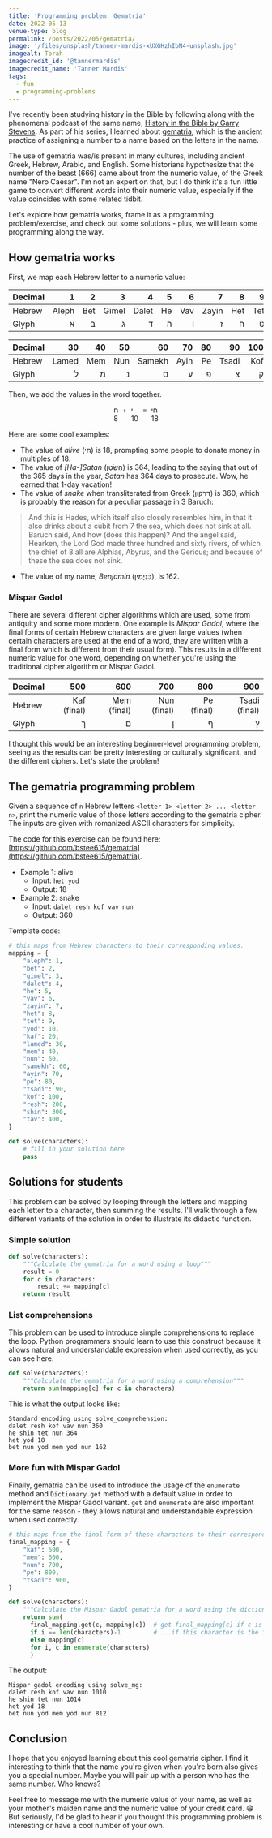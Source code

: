```yaml
---
title: 'Programming problem: Gematria'
date: 2022-05-13
venue-type: blog
permalink: /posts/2022/05/gematria/
image: '/files/unsplash/tanner-mardis-xUXGHzhIbN4-unsplash.jpg'
imagealt: Torah
imagecredit_id: '@tannermardis'
imagecredit_name: 'Tanner Mardis'
tags:
  - fun
  - programming-problems
---
```


I've recently been studying history in the Bible by following along with the phenomenal podcast of the same name, [History in the Bible by Garry Stevens](https://www.historyinthebible.com/).
As part of his series, I learned about [gematria](https://en.wikipedia.org/wiki/Gematria), which is the ancient practice of assigning a number to a name based on the letters in the name.

The use of gematria was/is present in many cultures, including ancient Greek, Hebrew, Arabic, and English.
Some historians hypothesize that the number of the beast (666) came about from the numeric value, of the Greek name "Nero Caesar".
I'm not an expert on that, but I do think it's a fun little game to convert different words into their numeric value, especially if the value coincides with some related tidbit.

Let's explore how gematria works, frame it as a programming problem/exercise, and check out some solutions - plus, we will learn some programming along the way.

## How gematria works

First, we map each Hebrew letter to a numeric value:

| Decimal |     1 |   2 |     3 |     4 |  5 |   6 |     7 |   8 |   9 |  10 |  20 |  20 |
|---------|------:|----:|------:|------:|---:|----:|------:|----:|----:|----:|----:|----:|
| Hebrew  | Aleph | Bet | Gimel | Dalet | He | Vav | Zayin | Het | Tet | Yod | Kaf | Kaf |
| Glyph   |     א |   ב |     ג |     ד |  ה |   ו |     ז |   ח |   ט |   י |   כ |   כ |

| Decimal |    30 |  40 |  50 |     60 |   70 | 80 |    90 | 100 |  200 |  300 | 400 |  20 |
|---------|------:|----:|----:|-------:|-----:|---:|------:|----:|-----:|-----:|----:|----:|
| Hebrew  | Lamed | Mem | Nun | Samekh | Ayin | Pe | Tsadi | Kof | Resh | Shin | Tav | Kaf |
| Glyph   |     ל |   מ |   נ |      ס |    ע |  פ |     צ |   ק |    ר |    ש |   ת |   כ |

Then, we add the values in the word together.

<div style="display: flex; justify-content: center;">
<div style="margin-right: 8px">
  <div>ח</div>
  <div>8</div>
</div>

<div style="margin-right: 8px">+</div>

<div style="margin-right: 8px">
  <div>י</div>
  <div>10</div>
</div>

<div style="margin-right: 8px">=</div>

<div>
  <div>חי</div>
  <div>18</div>
</div>

</div>

Here are some cool examples:
* The value of _alive_ (חי) is 18, prompting some people to donate money in multiples of 18.
* The value of _[Ha-]Satan_ (הַשָּׂטָן) is 364, leading to the saying that out of the 365 days in the year, _Satan_ has 364 days to prosecute. Wow, he earned that 1-day vacation!
* The value of _snake_ when transliterated from Greek (דרקון) is 360, which is probably the reason for a peculiar passage in 3 Baruch:
> And this is Hades, which itself also closely resembles him, in that it also drinks about a cubit from 7 the sea, which does not sink at all. Baruch said, And how (does this happen)? And the angel said, Hearken, the Lord God made three hundred and sixty rivers, of which the chief of 8 all are Alphias, Abyrus, and the Gericus; and because of these the sea does not sink.
* The value of my name, _Benjamin_ (בִּנְיָמִין), is 162.

### Mispar Gadol

There are several different cipher algorithms which are used, some from antiquity and some more modern.
One example is _Mispar Gadol_, where the final forms of certain Hebrew characters are given large values (when certain characters are used at the end of a word, they are written with a final form which is different from their usual form).
This results in a different numeric value for one word, depending on whether you're using the traditional cipher algorithm or Mispar Gadol.

| Decimal |         500 |         600 |         700 |        800 |           900 |
|---------|------------:|------------:|------------:|-----------:|--------------:|
| Hebrew  | Kaf (final) | Mem (final) | Nun (final) | Pe (final) | Tsadi (final) |
| Glyph   |           ך |           ם |           ן |          ף |             ץ |

I thought this would be an interesting beginner-level programming problem, seeing as the results can be pretty interesting or culturally significant, and the different ciphers. Let's state the problem!

## The gematria programming problem

Given a sequence of `n` Hebrew letters `<letter 1> <letter 2> ... <letter n>`,
print the numeric value of those letters according to the gematria cipher.
The inputs are given with romanized ASCII characters for simplicity.

The code for this exercise can be found here: [https://github.com/bstee615/gematria](https://github.com/bstee615/gematria).

* Example 1: alive
  * Input: `het yod`
  * Output: 18
* Example 2: snake
  * Input: `dalet resh kof vav nun`
  * Output: 360

Template code:

```python
# this maps from Hebrew characters to their corresponding values.
mapping = {
    "aleph": 1,
    "bet": 2,
    "gimel": 3,
    "dalet": 4,
    "he": 5,
    "vav": 6,
    "zayin": 7,
    "het": 8,
    "tet": 9,
    "yod": 10,
    "kaf": 20,
    "lamed": 30,
    "mem": 40,
    "nun": 50,
    "samekh": 60,
    "ayin": 70,
    "pe": 80,
    "tsadi": 90,
    "kof": 100,
    "resh": 200,
    "shin": 300,
    "tav": 400,
}

def solve(characters):
    # fill in your solution here
    pass
```

## Solutions for students

This problem can be solved by looping through the letters and mapping each letter to a character, then summing the results.
I'll walk through a few different variants of the solution in order to illustrate its didactic function.

### Simple solution

```python
def solve(characters):
    """Calculate the gematria for a word using a loop"""
    result = 0
    for c in characters:
        result += mapping[c]
    return result
```

### List comprehensions

This problem can be used to introduce simple comprehensions to replace the loop.
Python programmers should learn to use this construct because it allows natural and understandable expression when used correctly, as you can see here.

```python
def solve(characters):
    """Calculate the gematria for a word using a comprehension"""
    return sum(mapping[c] for c in characters)
```

This is what the output looks like:
```
Standard encoding using solve_comprehension:
dalet resh kof vav nun 360
he shin tet nun 364
het yod 18
bet nun yod mem yod nun 162
```

### More fun with Mispar Gadol

Finally, gematria can be used to introduce the usage of the `enumerate` method and `Dictionary.get` method with a default value in order to implement the Mispar Gadol variant.
`get` and `enumerate` are also important for the same reason - they allows natural and understandable expression when used correctly.

```python
# this maps from the final form of these characters to their corresponding values.
final_mapping = {
    "kaf": 500,
    "mem": 600,
    "nun": 700,
    "pe": 800,
    "tsadi": 900,
}

def solve(characters):
    """Calculate the Mispar Gadol gematria for a word using the dictionary get() method with default"""
    return sum(
      final_mapping.get(c, mapping[c])  # get final_mapping[c] if c is a key, otherwise get mapping[c]...
      if i == len(characters)-1         # ...if this character is the final form
      else mapping[c]
      for i, c in enumerate(characters)
      )
```

The output:
```
Mispar gadol encoding using solve_mg:
dalet resh kof vav nun 1010
he shin tet nun 1014
het yod 18
bet nun yod mem yod nun 812
```

## Conclusion

I hope that you enjoyed learning about this cool gematria cipher.
I find it interesting to think that the name you're given when you're born also gives you a special number.
Maybe you will pair up with a person who has the same number. Who knows?

Feel free to message me with the numeric value of your name, as well as your mother's maiden name and the numeric value of your credit card. 😁
But seriously, I'd be glad to hear if you thought this programming problem is interesting or have a cool number of your own.
